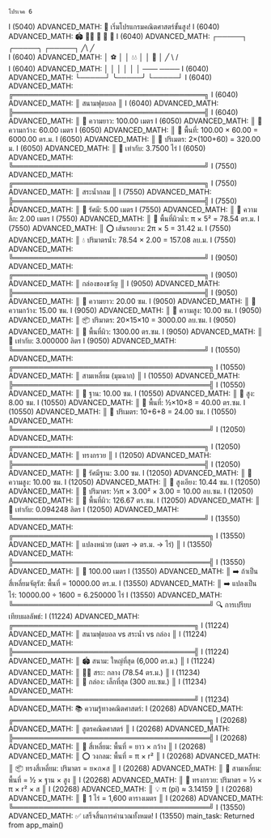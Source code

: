 ```
โปรเจค 6
```
I (5040) ADVANCED_MATH: 🚀 เริ่มโปรแกรมคณิตศาสตร์ขั้นสูง!
I (6040) ADVANCED_MATH:    🏟️     🏊‍♀️     🎁     🔺     🍦
I (6040) ADVANCED_MATH:  ┌─────┐  ╭─────╮  ┌─────┐  ╱\   ╱\
I (6040) ADVANCED_MATH:  │ ⚽  │  │ 💧💧 │  │ 🎀  │  ╱  \  /  \
I (6040) ADVANCED_MATH:  │     │  │     │  │     │  ───  ────
I (6040) ADVANCED_MATH:  └─────┘  ╰─────╯  └─────┘
I (6040) ADVANCED_MATH: ╔══════════════════════════════════════╗
I (6040) ADVANCED_MATH: ║          สนามฟุตบอล           ║
I (6040) ADVANCED_MATH: ╠══════════════════════════════════════╣
I (6040) ADVANCED_MATH: ║ 📏 ความยาว: 100.00 เมตร
I (6050) ADVANCED_MATH: ║ 📏 ความกว้าง: 60.00 เมตร
I (6050) ADVANCED_MATH: ║ 📐 พื้นที่: 100.00 × 60.00 = 6000.00 ตร.ม.
I (6050) ADVANCED_MATH: ║ 🔄 ปริเมตร: 2×(100+60) = 320.00 ม.
I (6050) ADVANCED_MATH: ║ 🌾 เท่ากับ: 3.7500 ไร่
I (6050) ADVANCED_MATH: ╚══════════════════════════════════════╝
I (7550) ADVANCED_MATH: ╔══════════════════════════════════════╗
I (7550) ADVANCED_MATH: ║          สระน้ำกลม            ║
I (7550) ADVANCED_MATH: ╠══════════════════════════════════════╣
I (7550) ADVANCED_MATH: ║ 📏 รัศมี: 5.00 เมตร
I (7550) ADVANCED_MATH: ║ 📏 ความลึก: 2.00 เมตร
I (7550) ADVANCED_MATH: ║ 🌊 พื้นที่ผิวน้ำ: π × 5² = 78.54 ตร.ม.
I (7550) ADVANCED_MATH: ║ ⭕ เส้นรอบวง: 2π × 5 = 31.42 ม.
I (7550) ADVANCED_MATH: ║ 💧 ปริมาตรน้ำ: 78.54 × 2.00 = 157.08 ลบ.ม.
I (7550) ADVANCED_MATH: ╚══════════════════════════════════════╝
I (9050) ADVANCED_MATH: ╔══════════════════════════════════════╗
I (9050) ADVANCED_MATH: ║          กล่องของขวัญ          ║
I (9050) ADVANCED_MATH: ╠══════════════════════════════════════╣
I (9050) ADVANCED_MATH: ║ 📏 ความยาว: 20.00 ซม.
I (9050) ADVANCED_MATH: ║ 📏 ความกว้าง: 15.00 ซม.
I (9050) ADVANCED_MATH: ║ 📏 ความสูง: 10.00 ซม.
I (9050) ADVANCED_MATH: ║ 📦 ปริมาตร: 20×15×10 = 3000.00 ลบ.ซม.
I (9050) ADVANCED_MATH: ║ 🎀 พื้นที่ผิว: 1300.00 ตร.ซม.
I (9050) ADVANCED_MATH: ║ 📐 เท่ากับ: 3.000000 ลิตร
I (9050) ADVANCED_MATH: ╚══════════════════════════════════════╝
I (10550) ADVANCED_MATH: ╔═══════════════════════════════════════╗
I (10550) ADVANCED_MATH: ║         สามเหลี่ยม (มุมฉาก)         ║
I (10550) ADVANCED_MATH: ╠═══════════════════════════════════════╣
I (10550) ADVANCED_MATH: ║ 📏 ฐาน: 10.00 ซม.
I (10550) ADVANCED_MATH: ║ 📏 สูง: 8.00 ซม.
I (10550) ADVANCED_MATH: ║ 📐 พื้นที่: ½×10×8 = 40.00 ตร.ซม.
I (10550) ADVANCED_MATH: ║ 🔄 ปริเมตร: 10+6+8 = 24.00 ซม.
I (10550) ADVANCED_MATH: ╚═══════════════════════════════════════╝
I (12050) ADVANCED_MATH: ╔══════════════════════════════════════╗
I (12050) ADVANCED_MATH: ║           ทรงกรวย            ║
I (12050) ADVANCED_MATH: ╠══════════════════════════════════════╣
I (12050) ADVANCED_MATH: ║ 📏 รัศมีฐาน: 3.00 ซม.
I (12050) ADVANCED_MATH: ║ 📏 ความสูง: 10.00 ซม.
I (12050) ADVANCED_MATH: ║ 📏 สูงเอียง: 10.44 ซม.
I (12050) ADVANCED_MATH: ║ 🍦 ปริมาตร: ⅓π × 3.00² × 3.00 = 10.00 ลบ.ซม.
I (12050) ADVANCED_MATH: ║ 🌈 พื้นที่ผิว: 126.67 ตร.ซม.
I (12050) ADVANCED_MATH: ║ 📐 เท่ากับ: 0.094248 ลิตร
I (12050) ADVANCED_MATH: ╚══════════════════════════════════════╝
I (13550) ADVANCED_MATH: ╔═══════════════════════════════════════╗
I (13550) ADVANCED_MATH: ║       แปลงหน่วย (เมตร -> ตร.ม. -> ไร่)  ║
I (13550) ADVANCED_MATH: ╠═══════════════════════════════════════╣
I (13550) ADVANCED_MATH: ║ 📏 100.00 เมตร
I (13550) ADVANCED_MATH: ║ ➡️ ถ้าเป็นสี่เหลี่ยมจัตุรัส: พื้นที่ = 10000.00 ตร.ม.
I (13550) ADVANCED_MATH: ║ ➡️ แปลงเป็นไร่: 10000.00 ÷ 1600 = 6.250000 ไร่
I (13550) ADVANCED_MATH: ╚═══════════════════════════════════════╝
🔍 การเปรียบเทียบผลลัพธ์:
I (11224) ADVANCED_MATH: ╔════════════════════════════════════╗
I (11224) ADVANCED_MATH: ║  สนามฟุตบอล vs สระน้ำ vs กล่อง    ║
I (11224) ADVANCED_MATH: ╠════════════════════════════════════╣
I (11224) ADVANCED_MATH: ║ 🏟️ สนาม: ใหญ่ที่สุด (6,000 ตร.ม.)     ║
I (11224) ADVANCED_MATH: ║ 🏊‍♀️ สระ: กลาง   (78.54 ตร.ม.)  ║
I (11234) ADVANCED_MATH: ║ 🎁 กล่อง: เล็กที่สุด (300 ลบ.ซม.)      ║
I (11234) ADVANCED_MATH: ╚════════════════════════════════════╝
I (11234) ADVANCED_MATH: 
📚 ความรู้ทางคณิตศาสตร์:
I (20268) ADVANCED_MATH: ╔═══════════════════════════════════════╗
I (20268) ADVANCED_MATH: ║           สูตรคณิตศาสตร์             ║
I (20268) ADVANCED_MATH: ╠═══════════════════════════════════════╣
I (20268) ADVANCED_MATH: ║ 📐 สี่เหลี่ยม: พื้นที่ = ยาว × กว้าง   ║
I (20268) ADVANCED_MATH: ║ ⭕ วงกลม: พื้นที่ = π × r²           ║
I (20268) ADVANCED_MATH: ║ 📦 ทรงสี่เหลี่ยม: ปริมาตร = ย×ก×ส   ║
I (20268) ADVANCED_MATH: ║ 🔺 สามเหลี่ยม: พื้นที่ = ½ × ฐาน × สูง ║
I (20268) ADVANCED_MATH: ║ 🍦 ทรงกรวย: ปริมาตร = ⅓ × π × r² × ส ║
I (20268) ADVANCED_MATH: ║ 💡 π (pi) ≈ 3.14159                  ║
I (20268) ADVANCED_MATH: ║ 🌾 1 ไร่ = 1,600 ตารางเมตร          ║
I (20268) ADVANCED_MATH: ╚═══════════════════════════════════════╝
I (13550) ADVANCED_MATH: ✅ เสร็จสิ้นการคำนวณทั้งหมด!
I (13550) main_task: Returned from app_main()
```

